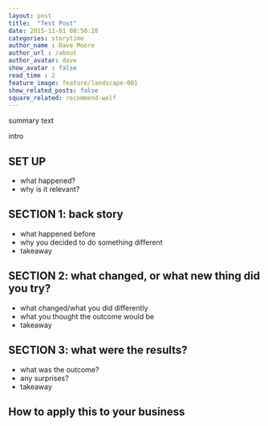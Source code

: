 ```yaml
---
layout: post
title:  "Test Post"
date: 2015-11-01 08:50:28
categories: storytime
author_name : Dave Moore
author_url : /about
author_avatar: dave
show_avatar : false
read_time : 2
feature_image: feature/landscape-001
show_related_posts: false
square_related: recommend-wolf
---
```


summary text

intro

## SET UP
- what happened?
- why is it relevant?

## SECTION 1: back story

- what happened before
- why you decided to do something different
- takeaway

## SECTION 2: what changed, or what new thing did you try?

- what changed/what you did differently
- what you thought the outcome would be
- takeaway

## SECTION 3: what were the results?

- what was the outcome?
- any surprises?
- takeaway

## How to apply this to your business
